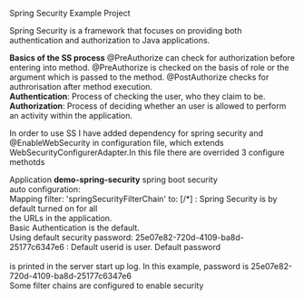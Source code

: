Spring Security  Example Project

   Spring Security is a framework that focuses on providing both authentication and authorization to Java applications.
   
   <b>Basics of the SS process</b>
   @PreAuthorize can check for authorization before entering into method. @PreAuthorize is checked on the basis of role 
   or the  argument which is passed to the method. @PostAuthorize checks for authrorisation after method execution.
   <br><b>Authentication</b>: Process of checking the user, who they claim to be.
   <br><b>Authorization</b>: Process of deciding whether an user is allowed to perform an activity within the application.
   
   
   In order to use SS I have added dependency for spring security and @EnableWebSecurity in configuration file,
   which extends WebSecurityConfigurerAdapter.In this file there are overrided 3 configure methotds
   
   Application <b>demo-spring-security</b> spring boot security
   <br>auto configuration:
       <br>Mapping filter: 'springSecurityFilterChain' to: [/*] : Spring Security is by default turned on for all 
       <br>the URLs in the application.
       <br>Basic Authentication is the default.
       <br>Using default security password: 25e07e82-720d-4109-ba8d-25177c6347e6 : Default userid is user. Default password
       <br><br>is printed in the server start up log. In this example, password is 25e07e82-720d-4109-ba8d-25177c6347e6
       <br>Some filter chains are configured to enable security

